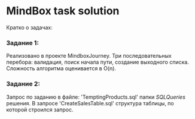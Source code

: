 # MindBox task solution
Кратко о задачах:

### Задание 1:
Реализовано в проекте MindboxJourney. Три последовательных перебора: валидация, поиск начала пути, создание выходного списка.
Сложность алгоритма оценивается в O(n).

### Задание 2:
Запрос по заданию в файле: 'TemptingProducts.sql' папки *SQLQueries* решения.
В запросе 'CreateSalesTable.sql' структура таблицы, по которой строился запрос.
